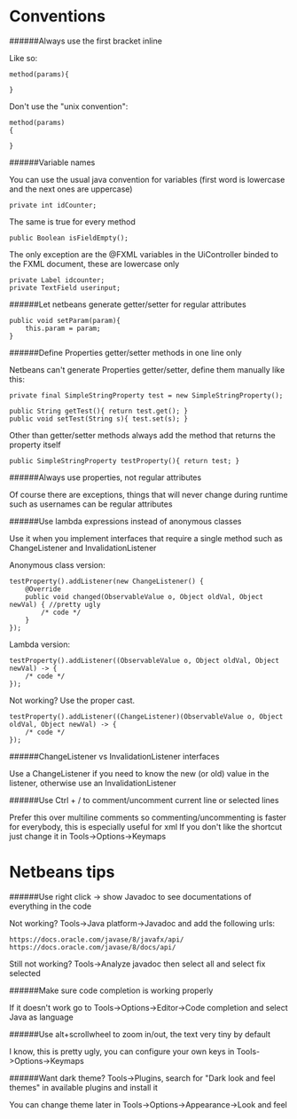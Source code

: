 # Conventions

######Always use the first bracket inline

Like so:

```
method(params){
	
}
```

Don't use the "unix convention":
```
method(params)
{
	
}
```

######Variable names

You can use the usual java convention for variables (first word is lowercase and the next ones are uppercase)
```
private int idCounter;
```

The same is true for every method
```
public Boolean isFieldEmpty();
```

The only exception are the @FXML variables in the UiController binded to the FXML document, these are lowercase only 
```
private Label idcounter;
private TextField userinput;
```

######Let netbeans generate getter/setter for regular attributes

```
public void setParam(param){ 
	this.param = param; 
}
```

######Define Properties getter/setter methods in one line only

Netbeans can't generate Properties getter/setter, define them manually like this:

```
private final SimpleStringProperty test = new SimpleStringProperty();

public String getTest(){ return test.get(); }
public void setTest(String s){ test.set(s); }
```

Other than getter/setter methods always add the method that returns the property itself

```
public SimpleStringProperty testProperty(){ return test; }
```

######Always use properties, not regular attributes

Of course there are exceptions, things that will never change during runtime such as usernames can be regular attributes

######Use lambda expressions instead of anonymous classes

Use it when you implement interfaces that require a single method such as ChangeListener and InvalidationListener

Anonymous class version:
```
testProperty().addListener(new ChangeListener() {
    @Override
    public void changed(ObservableValue o, Object oldVal, Object newVal) { //pretty ugly
    	/* code */
    }
});			
```

Lambda version:
```
testProperty().addListener((ObservableValue o, Object oldVal, Object newVal) -> { 
	/* code */
});				
```

Not working? Use the proper cast.
```
testProperty().addListener((ChangeListener)(ObservableValue o, Object oldVal, Object newVal) -> { 
	/* code */
});				
```

######ChangeListener vs InvalidationListener interfaces

Use a ChangeListener if you need to know the new (or old) value in the listener, otherwise use an InvalidationListener

######Use Ctrl + / to comment/uncomment current line or selected lines

Prefer this over multiline comments so commenting/uncommenting is faster for everybody, this is especially useful for xml
If you don't like the shortcut just change it in Tools->Options->Keymaps

# Netbeans tips

######Use right click -> show Javadoc to see documentations of everything in the code

Not working?
Tools->Java platform->Javadoc and add the following urls:
```
https://docs.oracle.com/javase/8/javafx/api/
https://docs.oracle.com/javase/8/docs/api/
```

Still not working?
Tools->Analyze javadoc then select all and select fix selected

######Make sure code completion is working properly

If it doesn't work go to Tools->Options->Editor->Code completion and select Java as language

######Use alt+scrollwheel to zoom in/out, the text very tiny by default

I know, this is pretty ugly, you can configure your own keys in Tools->Options->Keymaps

######Want dark theme?
Tools->Plugins, search for "Dark look and feel themes" in available plugins and install it

You can change theme later in Tools->Options->Appearance->Look and feel

